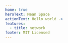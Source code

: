 ```yaml
---
home: true
heroText: Mean Space
actionText: Hello world ->
features:
  - title: network
footer: MIT Licensed
---
```

